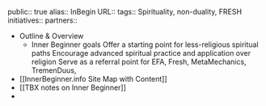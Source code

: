 public:: true
alias:: InBegin
URL::
tags:: Spirituality, non-duality, FRESH
initiatives::
partners::

- Outline & Overview
	- Inner Beginner goals
	  Offer a starting point for less-religious spiritual paths
	  Encourage advanced spiritual practice and application over religion
	  Serve as a referral point for EFA, Fresh, MetaMechanics, TremenDuus,
- [[InnerBeginner.info Site Map with Content]]
- [[TBX notes on Inner Beginner]]
-